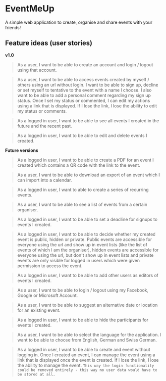 # EventMeUp

A simple web application to create, organise and share events with your friends!

## Feature ideas (user stories)

**v1.0**

> As a user, I want to be able to create an account and login / logout using that account.

> As a user, I want to be able to access events created by myself / others using an url without login. I want to be able to sign up, decline or set myself to tentative to the event with a name I choose. I also want to be able to add a personal comment regarding my sign up status. Once I set my status or commented, I can edit my actions using a link that is displayed. If I lose the link, I lose the ability to edit my status or comments.

> As a logged in user, I want to be able to see all events I created in the future and the recent past.

> As a logged in user, I want to be able to edit and delete events I created.

**Future versions**

> As a logged in user, I want to be able to create a PDF for an event I created which contains a QR code with the link to the event.

> As a user, I want to be able to download an export of an event which I can import into a calendar.

> As a logged in user, I want to able to create a series of recurring events.

> As a user, I want to be able to see a list of events from a certain organiser.

> As a logged in user, I want to be able to set a deadline for signups to events I created.

> As a logged in user, I want to be able to decide whether my created event is public, hidden or private. Public events are accessible for everyone using the url and show up in event lists (like the list of events of which I am the organiser), hidden events are accessible for everyone using the url, but don't show up in event lists and private events are only visible for logged in users which were given permission to access the event.

> As a logged in user, I want to be able to add other users as editors of events I created.

> As a user, I want to be able to login / logout using my Facebook, Google or Microsoft Account.

> As a user, I want to be able to suggest an alternative date or location for an existing event.

> As a logged in user, I want to be able to hide the participants for events I created.

> As a user, I want to be able to select the language for the application. I want to be able to choose from English, German and Swiss German.

> As a logged in user, I want to be able to create and event without logging in. Once I created an event, I can manage the event using a link that is displayed once the event is created. If I lose the link, I lose the ability to manage the event. `This way the login functionality could be removed entirely - this way no user data would have to be stored at all.`
